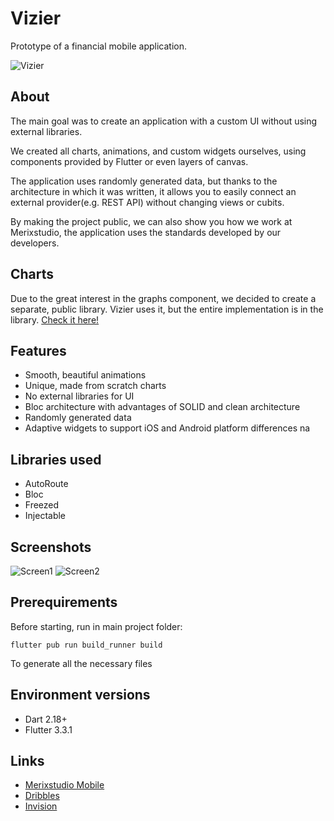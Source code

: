 # Vizier
Prototype of a financial mobile application.

![Vizier](https://cdn.dribbble.com/users/2041249/screenshots/16827492/media/986a5e3073542c34840e3cf8350961ab.jpg?compress=1&resize=1200x900&vertical=top)
## About
The main goal was to create an application with a custom UI without using external libraries.

We created all charts, animations, and custom widgets ourselves, using components provided by Flutter or even layers of canvas.


The application uses randomly generated data, but thanks to the architecture in which it was written, it allows you to easily connect an external provider(e.g. REST API) without changing views or cubits.

By making the project public, we can also show you how we work at Merixstudio, the application uses the standards developed by our developers.

## Charts
Due to the great interest in the graphs component, we decided to create a separate, public library.
Vizier uses it, but the entire implementation is in the library.
[Check it here!](https://pub.dev/packages/mrx_charts)

## Features
- Smooth, beautiful animations
- Unique, made from scratch charts
- No external libraries for UI
- Bloc architecture with advantages of SOLID and clean architecture
- Randomly generated data
- Adaptive widgets to support iOS and Android platform differences
na
## Libraries used
- AutoRoute
- Bloc
- Freezed
- Injectable

## Screenshots
![Screen1](https://cdn.dribbble.com/users/2041249/screenshots/16233930/media/8470baa5a4b7cef8fc4d19321e67bffb.png?compress=1&resize=1200x900&vertical=top)
![Screen2](https://cdn.dribbble.com/users/3516795/screenshots/16448643/media/137557238a9bbad7eb472ce05a80bd52.png?compress=1&resize=1200x900&vertical=top)

## Prerequirements
Before starting, run in main project folder:

`flutter pub run build_runner build`

To generate all the necessary files
## Environment versions
- Dart 2.18+
- Flutter 3.3.1

## Links
- [Merixstudio Mobile](https://www.merixstudio.com/services/mobile-app-development/)
- [Dribbles](https://dribbble.com/Merixstudio/projects/5011721-Vizier)
- [Invision](https://projects.invisionapp.com/share/4A10C0E0W629#/screens)